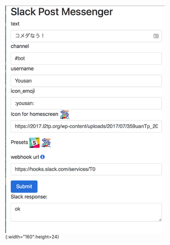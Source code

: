 ![screenshot-1](https://raw.githubusercontent.com/yousan/post-slack-message/master/img/screenshot-1.png){:width="160":height=24}
